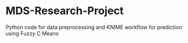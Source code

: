 # MDS-Research-Project
Python code for data preprocessing and KNIME workflow for prediction using Fuzzy C Means
